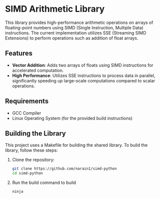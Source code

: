 # SIMD Arithmetic Library

This library provides high-performance arithmetic operations on arrays of floating-point numbers using SIMD (Single Instruction, Multiple Data) instructions. The current implementation utilizes SSE (Streaming SIMD Extensions) to perform operations such as addition of float arrays.

## Features

- **Vector Addition**: Adds two arrays of floats using SIMD instructions for accelerated computation.
- **High Performance**: Utilizes SSE instructions to process data in parallel, significantly speeding up large-scale computations compared to scalar operations.

## Requirements

- GCC Compiler
- Linux Operating System (for the provided build instructions)

## Building the Library

This project uses a Makefile for building the shared library. To build the library, follow these steps:

1. Clone the repository:
   ```bash
   git clone https://github.com/narain1/simd-python
   cd simd-python
   ```

2. Run the build command to build
   ```bash
   ninja
   ```


